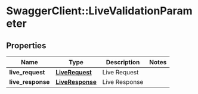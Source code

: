 # SwaggerClient::LiveValidationParameter

## Properties
Name | Type | Description | Notes
------------ | ------------- | ------------- | -------------
**live_request** | [**LiveRequest**](LiveRequest.md) | Live Request | 
**live_response** | [**LiveResponse**](LiveResponse.md) | Live Response | 


